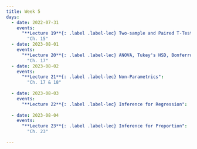 ```yaml
---
title: Week 5
days:
  - date: 2022-07-31
    events:
      "**Lecture 19**{: .label .label-lec} Two-sample and Paired T-Tests":
        "Ch. 15"      
  - date: 2023-08-01
    events:
      "**Lecture 20**{: .label .label-lec} ANOVA, Tukey's HSD, Bonferroni Method": 
        "Ch. 17"
  - date: 2023-08-02
    events:
      "**Lecture 21**{: .label .label-lec} Non-Parametrics":
        "Ch. 17 & 18"
      
  - date: 2023-08-03
    events:
      "**Lecture 22**{: .label .label-lec} Inference for Regression":
      
  - date: 2023-08-04
    events:
      "**Lecture 23**{: .label .label-lec} Inference for Proportion":
        "Ch. 23"
      
---
```

